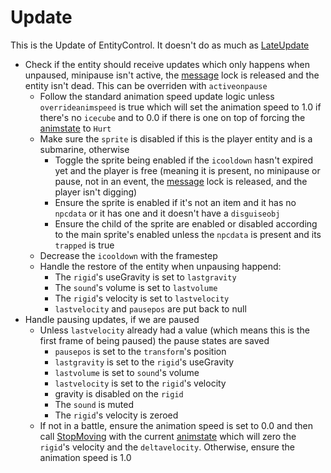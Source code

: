 # Update

This is the Update of EntityControl. It doesn't do as much as [LateUpdate](LateUpdate.md)

* Check if the entity should receive updates which only happens when unpaused, minipause isn't active, the [message](../../../../SetText/Global%20vars%20used/message.md) lock is released and the entity isn't dead. This can be overriden with `activeonpause`
  * Follow the standard animation speed update logic unless `overrideanimspeed` is true which will set the animation speed to 1.0 if there's no `icecube` and to 0.0 if there is one on top of forcing the [animstate](../../Animations/animstate.md) to `Hurt`
  * Make sure the `sprite` is disabled if this is the player entity and is a submarine, otherwise
    * Toggle the sprite being enabled if the `icooldown` hasn't expired yet and the player is free (meaning it is present, no minipause or pause, not in an event, the [message](../../../../SetText/Global%20vars%20used/message.md) lock is released, and the player isn't digging)
    * Ensure the sprite is enabled if it's not an item and it has no `npcdata` or it has one and it doesn't have a `disguiseobj`
    * Ensure the child of the sprite are enabled or disabled according to the main sprite's enabled unless the `npcdata` is present and its `trapped` is true
  * Decrease the `icooldown` with the framestep
  * Handle the restore of the entity when unpausing happend:
    * The `rigid`'s useGravity is set to `lastgravity`
    * The `sound`'s volume is set to `lastvolume`
    * The `rigid`'s velocity is set to `lastvelocity`
    * `lastvelocity` and `pausepos` are put back to null
* Handle pausing updates, if we are paused
  * Unless `lastvelocity` already had a value (which means this is the first frame of being paused) the pause states are saved
    * `pausepos` is set to the `transform`'s position
    * `lastgravity` is set to the `rigid`'s useGravity
    * `lastvolume` is set to `sound`'s volume
    * `lastvelocity` is set to the `rigid`'s velocity
    * gravity is disabled on the `rigid`
    * The `sound` is muted
    * The `rigid`'s velocity is zeroed
  * If not in a battle, ensure the animation speed is set to 0.0 and then call [StopMoving](../../EntityControl%20Methods.md#StopMoving) with the current [animstate](../../Animations/animstate.md) which will zero the `rigid`'s velocity and the `deltavelocity`. Otherwise, ensure the animation speed is 1.0

